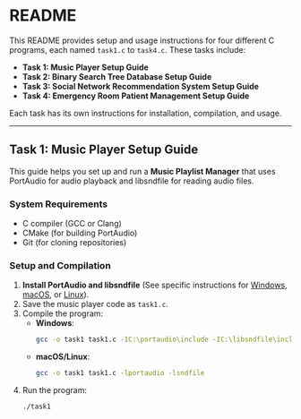 # README

This README provides setup and usage instructions for four different C programs, each named `task1.c` to `task4.c`. These tasks include:
- **Task 1: Music Player Setup Guide**
- **Task 2: Binary Search Tree Database Setup Guide**
- **Task 3: Social Network Recommendation System Setup Guide**
- **Task 4: Emergency Room Patient Management Setup Guide**

Each task has its own instructions for installation, compilation, and usage.

---

## Task 1: Music Player Setup Guide

This guide helps you set up and run a **Music Playlist Manager** that uses PortAudio for audio playback and libsndfile for reading audio files.

### System Requirements
- C compiler (GCC or Clang)
- CMake (for building PortAudio)
- Git (for cloning repositories)

### Setup and Compilation

1. **Install PortAudio and libsndfile** (See specific instructions for [Windows](#windows-setup), [macOS](#macos-setup), or [Linux](#linux-setup)).
2. Save the music player code as `task1.c`.
3. Compile the program:
   - **Windows**:
     ```bash
     gcc -o task1 task1.c -IC:\portaudio\include -IC:\libsndfile\include -LC:\portaudio\build\Release -LC:\libsndfile\bin -lportaudio -lsndfile-1
     ```
   - **macOS/Linux**:
     ```bash
     gcc -o task1 task1.c -lportaudio -lsndfile
     ```
4. Run the program:
   ```bash
   ./task1
